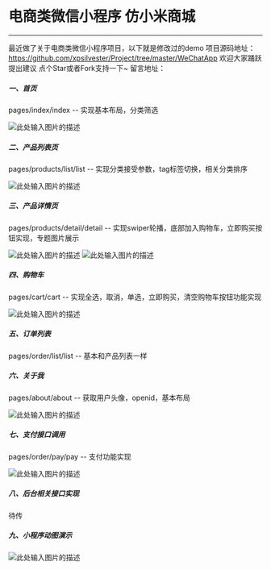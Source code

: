 # 电商类微信小程序 仿小米商城

---
最近做了关于电商类微信小程序项目，以下就是修改过的demo
项目源码地址：https://github.com/xpsilvester/Project/tree/master/WeChatApp
欢迎大家踊跃 提出建议 点个Star或者Fork支持一下~ 
留言地址：

##### 一、首页                 
pages/index/index -- 实现基本布局，分类筛选 

![此处输入图片的描述][1]
##### 二、产品列表页
pages/products/list/list -- 实现分类接受参数，tag标签切换，相关分类排序

![此处输入图片的描述][2]
##### 三、产品详情页
pages/products/detail/detail -- 实现swiper轮播，底部加入购物车，立即购买按钮实现，专题图片展示

![此处输入图片的描述][3]  ![此处输入图片的描述][4]
##### 四、购物车
pages/cart/cart -- 实现全选，取消，单选，立即购买，清空购物车按钮功能实现

![此处输入图片的描述][5]
##### 五、订单列表
pages/order/list/list -- 基本和产品列表一样

##### 六、关于我
pages/about/about -- 获取用户头像，openid，基本布局

![此处输入图片的描述][6]

##### 七、支付接口调用
pages/order/pay/pay -- 支付功能实现

![此处输入图片的描述][7]
##### 八、后台相关接口实现
待传

##### 九、小程序动图演示

![此处输入图片的描述][8]


  [1]: https://raw.githubusercontent.com/xpsilvester/Project/master/images/index.png
  [2]: https://raw.githubusercontent.com/xpsilvester/Project/master/images/prolist.png
  [3]: https://raw.githubusercontent.com/xpsilvester/Project/master/images/detail1.png
  [4]: https://raw.githubusercontent.com/xpsilvester/Project/master/images/detail2.png
  [5]: https://raw.githubusercontent.com/xpsilvester/Project/master/images/cart.png
  [6]: https://raw.githubusercontent.com/xpsilvester/Project/master/images/about.png
  [7]: https://raw.githubusercontent.com/xpsilvester/Project/master/images/pay.png
  [8]: https://raw.githubusercontent.com/xpsilvester/Project/master/images/animation.gif